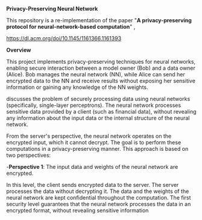 **Privacy-Preserving Neural Network**



This repository is a re-implementation of the paper "__A privacy-preserving protocol for neural-network-based computation__" ,

https://dl.acm.org/doi/10.1145/1161366.1161393

**Overview**

This project implements privacy-preserving techniques for neural networks, enabling secure interaction between a model owner (Bob) and a data owner (Alice).
Bob manages the neural network (NN), while Alice can send her encrypted data to the NN and receive results without exposing her sensitive information or gaining any knowledge of the NN weights.


discusses the problem of securely processing data using neural networks (specifically, single-layer perceptrons).
The neural network processes sensitive data provided by a client (such as financial data),
without revealing any information about the input data or the internal structure of the neural network.

From the server's perspective, the neural network operates on the encrypted input, which it cannot decrypt.
The goal is to perform these computations in a privacy-preserving manner. This approach is based on two perspectives:

-__Perspective 1__: The input data and weights of the neural network are encrypted.

  In this level, the client sends encrypted data to the server. The server processes the data without decrypting it.
  The data and the weights of the neural network are kept confidential throughout the computation. 
  The first security level guarantees that the neural network processes the data in an encrypted format, without revealing sensitive information

  

